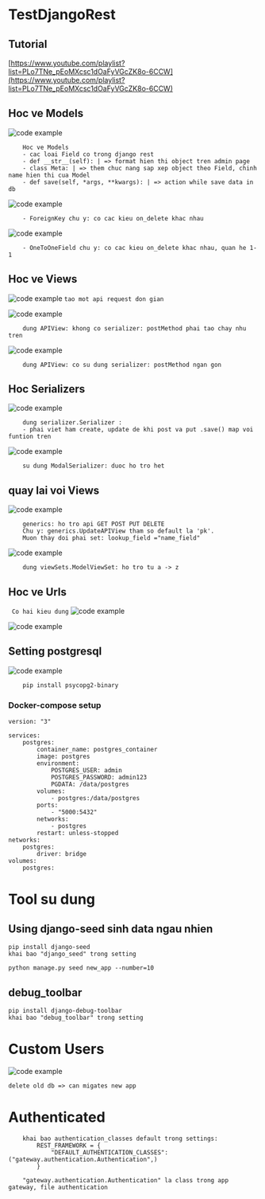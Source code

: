 # TestDjangoRest

## Tutorial

[https://www.youtube.com/playlist?list=PLo7TNe_pEoMXcsc1dOaFyVGcZK8o-6CCW](https://www.youtube.com/playlist?list=PLo7TNe_pEoMXcsc1dOaFyVGcZK8o-6CCW)

## Hoc ve Models

![code example](./img/codeModels.png)

```
    Hoc ve Models
    - cac loai Field co trong django rest
    - def __str__(self): | => format hien thi object tren admin page
    - class Meta: | => them chuc nang sap xep object theo Field, chinh name hien thi cua Model
    - def save(self, *args, **kwargs): | => action while save data in db
```

![code example](./img/codeModels2.png)

```
    - ForeignKey chu y: co cac kieu on_delete khac nhau
```

![code example](./img/codeModels3.png)

```
    - OneToOneField chu y: co cac kieu on_delete khac nhau, quan he 1-1
```

## Hoc ve Views

![code example](./img/codeViews1.png)
`tao mot api request don gian`

![code example](./img/codeViews2.png)

```
    dung APIView: khong co serializer: postMethod phai tao chay nhu tren
```

![code example](./img/codeViews3.png)

```
    dung APIView: co su dung serializer: postMethod ngan gon
```

## Hoc Serializers

![code example](./img/codeSerializer1.png)

```
    dung serializer.Serializer :
    - phai viet ham create, update de khi post va put .save() map voi funtion tren
```

![code example](./img/codeSerializer2.png)

```
    su dung ModalSerializer: duoc ho tro het
```

## quay lai voi Views

![code example](./img/codeViews4.png)

```
    generics: ho tro api GET POST PUT DELETE
    Chu y: generics.UpdateAPIView tham so default la 'pk'.
    Muon thay doi phai set: lookup_field ="name_field"
```

![code example](./img/codeViews5.png)

```
    dung viewSets.ModelViewSet: ho tro tu a -> z
```

## Hoc ve Urls

` Co hai kieu dung`
![code example](./img/codeUrls1.png)

![code example](./img/codeUrls2.png)

## Setting postgresql

![code example](./img/settingdb.png)

```
    pip install psycopg2-binary
```

### Docker-compose setup

```
version: "3"

services:
    postgres:
        container_name: postgres_container
        image: postgres
        environment:
            POSTGRES_USER: admin
            POSTGRES_PASSWORD: admin123
            PGDATA: /data/postgres
        volumes:
            - postgres:/data/postgres
        ports:
            - "5000:5432"
        networks:
            - postgres
        restart: unless-stopped
networks:
    postgres:
        driver: bridge
volumes:
    postgres:

```

# Tool su dung

## Using django-seed sinh data ngau nhien

```
pip install django-seed
khai bao "django_seed" trong setting

python manage.py seed new_app --number=10
```

## debug_toolbar

```
pip install django-debug-toolbar
khai bao "debug_toolbar" trong setting
```

# Custom Users

![code example](./img/customUserModel.png)

```
delete old db => can migates new app
```

# Authenticated

```
    khai bao authentication_classes default trong settings:
        REST_FRAMEWORK = {
            "DEFAULT_AUTHENTICATION_CLASSES": ("gateway.authentication.Authentication",)
        }
```

```
    "gateway.authentication.Authentication" la class trong app gateway, file authentication
```
